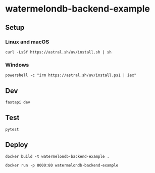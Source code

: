 # watermelondb-backend-example

## Setup


### Linux and macOS

```shell
curl -LsSf https://astral.sh/uv/install.sh | sh
```

### Windows

```shell
powershell -c "irm https://astral.sh/uv/install.ps1 | iex"
```

## Dev

```shell
fastapi dev
```

## Test

```shell
pytest
```

## Deploy

```shell
docker build -t watermelondb-backend-example .
```

```shell
docker run -p 8000:80 watermelondb-backend-example
```